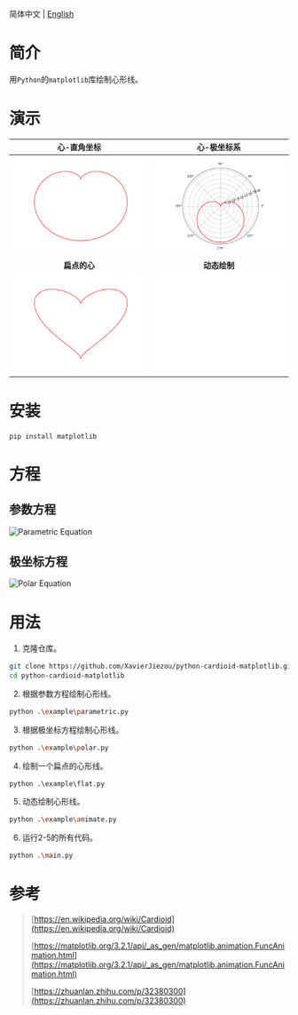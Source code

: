 简体中文 | [English](/README.md)
# 简介
用`Python`的`matplotlib`库绘制心形线。
# 演示
| 心-直角坐标 | 心-极坐标系 |
|:---:|:---:|
| ![heart.png](./img/heart.png) | ![heart-poloar.png](./img/heart-polar.png) |
| **扁点的心** | **动态绘制** |
| ![heart-flat.png](./img/heart-flat.png) | ![header.gif](./img/heart.gif) |
# 安装
```
pip install matplotlib
```
# 方程
## 参数方程
<img src="https://latex.codecogs.com/svg.image?\left\{\begin{matrix}x(\theta&space;)=a\left(1-cos\theta&space;\right)&space;sin\theta&space;\\y(\theta&space;)=a\left(1-cos\theta&space;\right)&space;cos\theta&space;\end{matrix}\right." title="Parametric Equation" />

## 极坐标方程
![Polar Equation](https://latex.codecogs.com/svg.image?r=&space;a\left(1-sin\theta&space;\right))
# 用法
1. 克隆仓库。
```bash
git clone https://github.com/XavierJiezou/python-cardioid-matplotlib.git
cd python-cardioid-matplotlib
```
2. 根据参数方程绘制心形线。
```bash
python .\example\parametric.py
```
3. 根据极坐标方程绘制心形线。
```bash
python .\example\polar.py
```
4. 绘制一个扁点的心形线。
```
python .\example\flat.py 
```
5. 动态绘制心形线。
```bash
python .\example\animate.py 
```
6. 运行2-5的所有代码。
```bash
python .\main.py
```
# 参考
> [https://en.wikipedia.org/wiki/Cardioid](https://en.wikipedia.org/wiki/Cardioid)
> 
> [https://matplotlib.org/3.2.1/api/_as_gen/matplotlib.animation.FuncAnimation.html](https://matplotlib.org/3.2.1/api/_as_gen/matplotlib.animation.FuncAnimation.html)
> 
> [https://zhuanlan.zhihu.com/p/32380300](https://zhuanlan.zhihu.com/p/32380300)